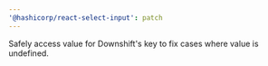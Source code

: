 ```yaml
---
'@hashicorp/react-select-input': patch
---
```


Safely access value for Downshift's key to fix cases where value is undefined.
